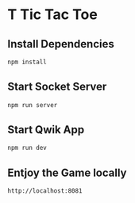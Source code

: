 # T Tic Tac Toe
## Install Dependencies
```bash
npm install
```

## Start Socket Server
```bash
npm run server
```

## Start Qwik App
```bash
npm run dev
```

## Entjoy the Game locally
```bash
http://localhost:8081
```